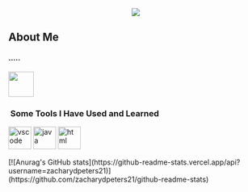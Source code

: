 <p align="center">
 <img src="https://capsule-render.vercel.app/api?type=waving&color=gradient&height=300&section=header&text=Hello%20there&fontSize=90&animation=fadeIn&customColorList=0,1,2,3,4,5" />
</p>
<h2>About Me</h2>
<h4>.....</h4>
<a href="https://www.instagram.com/zacharydpeters/">
  <img height="50" src="https://user-images.githubusercontent.com/46517096/166974368-9798f39f-1f46-499c-b14e-81f0a3f83a06.png"/>
</a>
<h3>  &nbsp;Some Tools I Have Used and Learned</h3>
<p align="left">
<img src="https://cdn.jsdelivr.net/gh/devicons/devicon/icons/vscode/vscode-original.svg" alt="vscode" width="45" height="45"/>
<img src="https://cdn.jsdelivr.net/gh/devicons/devicon@latest/icons/java/java-original-wordmark.svg"alt="java" width="45" height="45"/>
<img src="https://cdn.jsdelivr.net/gh/devicons/devicon@latest/icons/html5/html5-original.svg"alt="html" width="45" height="45"/>
</p>
[![Anurag's GitHub stats](https://github-readme-stats.vercel.app/api?username=zacharydpeters21)](https://github.com/zacharydpeters21/github-readme-stats)
